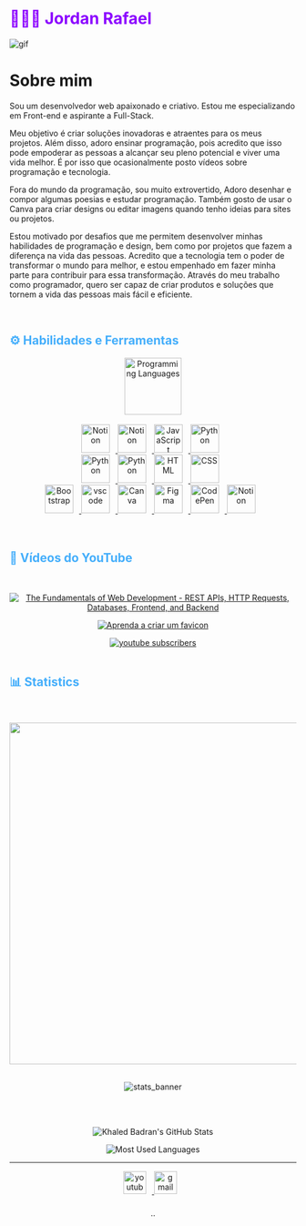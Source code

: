 <h1 style="color: #8c00ff;"> 👨🏿‍💻 Jordan Rafael</h1>

![gif](https://user-images.githubusercontent.com/61181764/234648176-b3881d6a-445b-4ce4-ade7-1cb339ad06a3.gif)

# Sobre mim
<p align:"center" style="text-align: justify; margin: 0 50px; font-size: 17px;" >

Sou um desenvolvedor web apaixonado e criativo. Estou me especializando em Front-end e aspirante a Full-Stack.

Meu objetivo é criar soluções inovadoras e atraentes para os meus projetos. Além disso, adoro ensinar programação, pois acredito que isso pode empoderar as pessoas a alcançar seu pleno potencial e viver uma vida melhor. É por isso que ocasionalmente posto vídeos sobre programação e tecnologia.

Fora do mundo da programação, sou muito extrovertido, Adoro desenhar e compor algumas poesias e estudar programação. Também gosto de usar o Canva para criar designs ou editar imagens quando tenho ideias para sites ou projetos.

Estou motivado por desafios que me permitem desenvolver minhas habilidades de programação e design, bem como por projetos que fazem a diferença na vida das pessoas. Acredito que a tecnologia tem o poder de transformar o mundo para melhor, e estou empenhado em fazer minha parte para contribuir para essa transformação. Através do meu trabalho como programador, quero ser capaz de criar produtos e soluções que tornem a vida das pessoas mais fácil e eficiente.
<br>
<div align="center">
</div>
</p>    
<br>
<!-- Languages and Tools -->

<h2 style="color: #44AEFB">⚙️ Habilidades e Ferramentas</h2>
<div align="center" style="display:block;">
    <img width="100px" alt="Programming Languages" src="https://user-images.githubusercontent.com/78341798/194531121-47b0119a-ce00-439d-b586-125f86acb098.png"/> 
</div>
<br>   
<!-- Icons Resources -->
<!-- https://devicon.dev/ -->
<!-- https://cdn.jsdelivr.net/npm/simple-icons@v3/icons/ -->
<div align="center">
    <a href="#" target="_blank" rel="noreferrer">
      <img  alt="Notion" height="50px" style="padding-right:10px;" src="https://cdn.jsdelivr.net/gh/devicons/devicon@latest/icons/nextjs/nextjs-original.svg"/> 
  </a>
    <a href="#" target="_blank" rel="noreferrer">
      <img  alt="Notion" height="50px" style="padding-right:10px;" src="https://cdn.jsdelivr.net/gh/devicons/devicon@latest/icons/react/react-original.svg"/> 
  </a>
  <a href="#" target="_blank" rel="noreferrer">
      <img  alt="JavaScript" height="50px" style="padding-right:10px;" src="https://cdn.jsdelivr.net/gh/devicons/devicon/icons/javascript/javascript-plain.svg"/>
  </a>
  <a href="#" target="_blank" rel="noreferrer">
      <img  alt="Python" height="50px" style="padding-right:10px;" src="https://cdn.jsdelivr.net/gh/devicons/devicon/icons/python/python-original.svg"/>
  </a>
    <br/>
  <a href="#" target="_blank" rel="noreferrer">
      <img  alt="Python" height="50px" style="padding-right:10px;" src="https://cdn.jsdelivr.net/gh/devicons/devicon@latest/icons/mongodb/mongodb-original.svg"/>
  </a>
  <a href="#" target="_blank" rel="noreferrer">
      <img  alt="Python" height="50px" style="padding-right:10px;" src="https://cdn.jsdelivr.net/gh/devicons/devicon@latest/icons/nodejs/nodejs-original-wordmark.svg"/>
  </a>
  <a href=#" target="_blank" rel="noreferrer">
      <img  alt="HTML" height="50px" style="padding-right:10px;" src="https://cdn.jsdelivr.net/gh/devicons/devicon/icons/html5/html5-original.svg"/>
  </a>
  <a href="#" target="_blank" rel="noreferrer">
      <img  alt="CSS" height="50px" style="padding-right:10px;" src="https://cdn.jsdelivr.net/gh/devicons/devicon/icons/css3/css3-original.svg"/>
  </a>
<br>
  <a href="#" target="_blank" rel="noreferrer">
      <img  alt="Bootstrap" height="50px" style="padding-right:10px;" src="https://cdn.jsdelivr.net/gh/devicons/devicon/icons/bootstrap/bootstrap-original.svg"/>
  </a>
  <a href="#" target="_blank" rel="noreferrer">
      <img  alt="vscode" height="50px" style="padding-right:10px;"src="https://cdn.jsdelivr.net/gh/devicons/devicon/icons/vscode/vscode-original.svg"/>
  </a>
  <a href="#" target="_blank" rel="noreferrer">
      <img  alt="Canva" height="50px" style="padding-right:10px;" src="https://cdn.jsdelivr.net/gh/devicons/devicon/icons/canva/canva-original.svg"/> 
  </a>
   <a href="#/" target="_blank" rel="noreferrer">
      <img  alt="Figma" height="50px" style="padding-right:10px;" src="https://cdn.jsdelivr.net/gh/devicons/devicon/icons/figma/figma-original.svg"/> 
  </a>
    
  <a href="#" target="_blank" rel="noreferrer">
      <img  alt="CodePen" height="50px" style="padding-right:10px;" src="https://user-images.githubusercontent.com/61181764/235529002-cf33fa7c-9d32-486d-b187-f1bf31208a60.svg"/> 
  </a>
  <a href="#" target="_blank" rel="noreferrer">
      <img  alt="Notion" height="50px" style="padding-right:10px;" src="https://user-images.githubusercontent.com/61181764/235529006-4956223c-91a3-4dbc-9335-9dc5375e7676.svg"/> 
  </a>
</div>
<br>
<br>

<!-- Latest YouTube Videos -->

<h2 style="color: #44AEFB">🎦 Vídeos do YouTube</h2>
<br />

<!-- Resource/Reference: https://github.com/DenverCoder1/github-readme-youtube-cards -->
<div class="youtube videos cards" align="center">

<!-- BEGIN YOUTUBE-CARDS -->
[![The Fundamentals of Web Development - REST APIs, HTTP Requests, Databases, Frontend, and Backend](https://ytcards.demolab.com/?id=eob57VtyspQ&title=como+subir+meus+projetos+no+Github&lang=pt&timestamp=1679757592&background_color=%2307102B&title_color=%23ffffff&stats_color=%23dedede&width=250 "Como subir meus projetos para o GitHub
")](https://www.youtube.com/watch?v=eob57VtyspQ&t=5s)
    
[![Aprenda a criar um favicon](https://ytcards.demolab.com/?id=zdYLS65-P6E&title=Aprenda+a+criar+um+favicon&lang=pt&timestamp=1679757592&background_color=%2307102B&title_color=%23ffffff&stats_color=%23dedede&width=250)](https://www.youtube.com/watch?v=zdYLS65-P6E)

    
    


<!-- END YOUTUBE-CARDS -->
</div>

<!-- Begin Youtube Buttons -->
<!-- Resource/Reference:  https://github.com/DenverCoder1/custom-icon-badges -->
<div class="youtube buttons" align="center">
    <a href="https://bit.ly/3L1TPbd"  target="_blank">
        <img alt="youtube subscribers" src="https://img.shields.io/badge/YouTube-FF0000?style=for-the-badge&logo=youtube&logoColor=white"/>
    </a> 
</div>
<br>
<!-- End Youtube Buttons -->

<!-- Statistics -->

<h2 style="color: #44AEFB">📊 Statistics</h2>

<div class="stats" align="center">
    
<br>
<br>
<img src="https://wakatime.com/share/@DevJordan/13d54c82-57d9-4fab-bdeb-0229688388c7.svg" height="600px" align="center">
    
<br>
<br>
    
![stats_banner](https://user-images.githubusercontent.com/78341798/194534778-d662496c-ae00-4e8d-ae9b-b90912054e7f.gif)

    
<br>
<!-- Begin Stats Cards -->
<!-- Resources:  -->
<!-- Github & Languages Stats: https://github.com/anuraghazra/github-readme-stats --> 
<!-- Streak Stats: https://github.com/denvercoder1/github-readme-streak-stats -->
<!-- Change the value after ?username= to your GitHub username -->
<br>
<div class="stats" align="center">

![Khaled Badran's GitHub Stats](https://github-readme-stats.vercel.app/api?username=jordanrafaell&hide=stars&count_private=true&show_icons=true&theme=algolia&outrun=20)


<!-- ![Most Used Languages](https://github-readme-stats.vercel.app/api/top-langs/?jordanrafael=KhaledBadranDev&show_icons=true&theme=algolia&border_radius=20) -->
    
<!-- compact programming languages layout -->
![Most Used Languages](https://github-readme-stats.vercel.app/api/top-langs/?username=jordanrafaell&layout=compact&show_icons=true&theme=algolia&border_radius=20)
</div>
<!--  End Stats Cards -->

---
<!-- Begin Footer -->
<!-- Icons Resources -->
<!-- https://devicon.dev/ -->
<div class="footer" align="center" style="margin:15px;">
    <a href="https://bit.ly/3L1TPbd" target="_blank">
        <img  style="margin:0 10px 10px 0;" src="https://user-images.githubusercontent.com/78341798/194531650-698ef1b1-9cbd-4b4f-96ef-5a2ec4b5d7e6.svg" alt="youtube" width="40px"/>
    </a>
    <a href="mailto:jordanrafaelflorencio@gmail.com" target="_blank">
        <img style="margin:0 10px 10px 0;" src="https://user-images.githubusercontent.com/78341798/194531383-ddb2b774-5bb9-491c-b601-4a4a7d9792fb.svg" alt="gmail" width="40px"/>
    </a>
</div>
<!-- End Footer -->

<!-- 
🔗 Links 🔗
- My Github Portfolio Page:
https://github.com/ProgrammingGym
- My Github README Code:
https://raw.githubusercontent.com/Pro...
- Youtube Cards:
https://github.com/DenverCoder1/githu...
- Youtube Buttons / Badges :
https://github.com/DenverCoder1/custo...
- Github & Languages Stats Cards:
https://github.com/anuraghazra/github...
- Streak Stats Card:
https://github.com/denvercoder1/githu...
- README Web App Generator 1:
https://rahuldkjain.github.io/gh-prof...
- README Web App Generator 2:
https://arturssmirnovs.github.io/gith...
- SVG Icons Resource1:
https://devicon.dev/
- SVG Icons Resource2:
https://cdn.jsdelivr.net/npm/simple-i...
- SVG Icons Resource3:
https://www.svgrepo.com/
-->..

